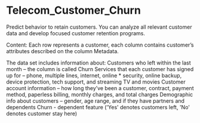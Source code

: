 # Telecom_Customer_Churn
 Predict behavior to retain customers. You can analyze all relevant customer data and develop focused customer retention programs.

Content:
 Each row represents a customer, each column contains customer’s attributes described on the column Metadata.

The data set includes information about:
Customers who left within the last month – the column is called Churn
Services that each customer has signed up for – phone, multiple lines, internet, online * security, online backup, device protection, tech support, and streaming TV and movies
Customer account information – how long they’ve been a customer, contract, payment method,
paperless billing, monthly charges, and total charges
Demographic info about customers – gender, age range, and if they have partners and dependents
Churn - dependent feature ('Yes' denotes customers left, 'No' denotes customer stay here)
